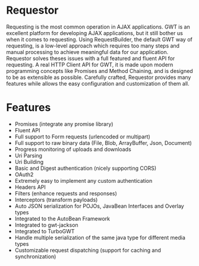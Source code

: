 # Requestor

Requesting is the most common operation in AJAX applications.
GWT is an excellent platform for developing AJAX applications, but it still bother us when it comes to requesting.
Using RequestBuilder, the default GWT way of requesting, is a low-level approach which requires too many steps and manual processing to achieve meaningful data for our application.
Requestor solves theses issues with a full featured and fluent API for requesting.
A real HTTP Client API for GWT, it is made upon modern programming concepts like Promises and Method Chaining, and is designed to be as extensible as possible.
Carefully crafted, Requestor provides many features while allows the easy configuration and customization of them all.


# Features

* Promises (integrate any promise library)
* Fluent API
* Full support to Form requests (urlencoded or multipart)
* Full support to raw binary data (File, Blob, ArrayBuffer, Json, Document)
* Progress monitoring of uploads and downloads
* Uri Parsing
* Uri Building
* Basic and Digest authentication (nicely supporting CORS)
* OAuth2
* Extremely easy to implement any custom authentication
* Headers API
* Filters (enhance requests and responses)
* Interceptors (transform payloads)
* Auto JSON serialization for POJOs, JavaBean Interfaces and Overlay types
* Integrated to the AutoBean Framework
* Integrated to gwt-jackson
* Integrated to TurboGWT
* Handle multiple serialization of the same java type for different media types
* Customizable request dispatching (support for caching and synchronization)

<script>
  (function(i,s,o,g,r,a,m){i['GoogleAnalyticsObject']=r;i[r]=i[r]||function(){
  (i[r].q=i[r].q||[]).push(arguments)},i[r].l=1*new Date();a=s.createElement(o),
  m=s.getElementsByTagName(o)[0];a.async=1;a.src=g;m.parentNode.insertBefore(a,m)
  })(window,document,'script','//www.google-analytics.com/analytics.js','ga');

  ga('create', 'UA-59721128-1', 'auto');
  ga('send', 'pageview');
</script>
